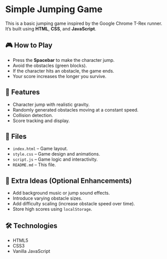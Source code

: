 # Simple Jumping Game

This is a basic jumping game inspired by the Google Chrome T-Rex runner. It’s built using **HTML**, **CSS**, and **JavaScript**.

## 🎮 How to Play

- Press the **Spacebar** to make the character jump.
- Avoid the obstacles (green blocks).
- If the character hits an obstacle, the game ends.
- Your score increases the longer you survive.

## 🚀 Features

- Character jump with realistic gravity.
- Randomly generated obstacles moving at a constant speed.
- Collision detection.
- Score tracking and display.

## 📁 Files

- `index.html` – Game layout.
- `style.css` – Game design and animations.
- `script.js` – Game logic and interactivity.
- `README.md` – This file.

## 📌 Extra Ideas (Optional Enhancements)

- Add background music or jump sound effects.
- Introduce varying obstacle sizes.
- Add difficulty scaling (increase obstacle speed over time).
- Store high scores using `localStorage`.

## 🛠️ Technologies

- HTML5
- CSS3
- Vanilla JavaScript